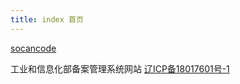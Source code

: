 ```yaml
---
title: index 首页
---
```


[socancode](socancode.md)



工业和信息化部备案管理系统网站 <a href="http://beian.miit.gov.cn/" target="_blank">辽ICP备18017601号-1</a>

